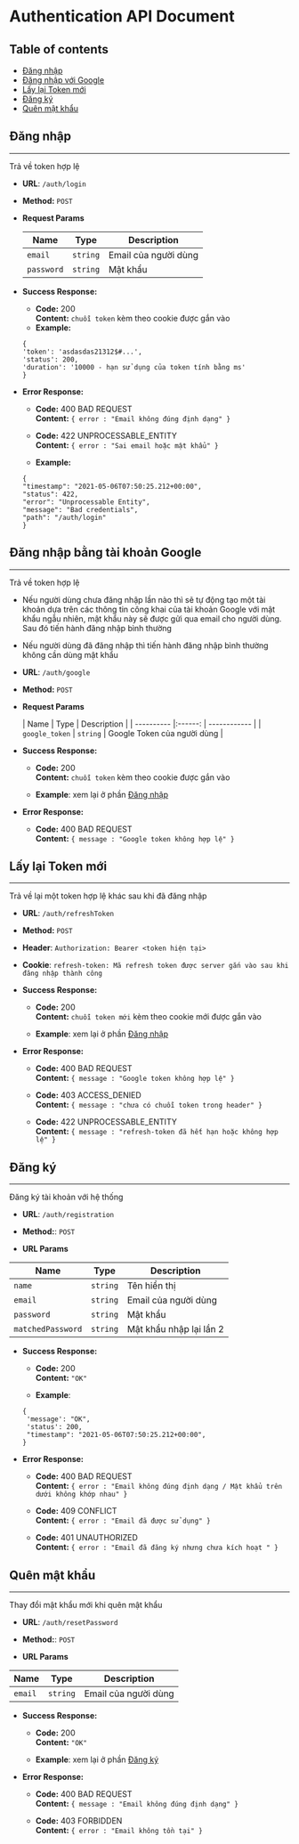 # Authentication API Document

## Table of contents

* [Đăng nhập](#đăng-nhập)
* [Đăng nhập với Google](#đăng-nhập-bằng-tài-khoản-Google)
* [Lấy lại Token mới](#Lấy-lại-Token-mới)
* [Đăng ký](#Đăng-ký)
* [Quên mật khẩu](#Quên-mật-khẩu)

## Đăng nhập

----
Trả về token hợp lệ

* **URL**: `/auth/login`

* **Method:** `POST`

* **Request Params**

  | Name         | Type     | Description          |
  | ----------   |:------:  | ------------         |
  | `email`      | `string` | Email của người dùng |
  | `password`   | `string` | Mật khẩu             |

* **Success Response:**

    - **Code:** 200 <br />
      **Content:** `chuỗi token` kèm theo cookie được gắn vào

    * **Example:**
    ```json5
    {
    'token': 'asdasdas21312$#...',
    'status': 200,
    'duration': '10000 - hạn sử dụng của token tính bằng ms'
    }
  ```


* **Error Response:**

    * **Code:** 400 BAD REQUEST <br />
      **Content:** `{ error : "Email không đúng định dạng" }`

    * **Code:** 422 UNPROCESSABLE_ENTITY <br />
      **Content:** `{ error : "Sai email hoặc mật khẩu" }`

    * **Example:**
    ```json5
    {
    "timestamp": "2021-05-06T07:50:25.212+00:00",
    "status": 422,
    "error": "Unprocessable Entity",
    "message": "Bad credentials",
    "path": "/auth/login"
    }
  ```

## Đăng nhập bằng tài khoản Google

----
Trả về token hợp lệ

- Nếu người dùng chưa đăng nhập lần nào thì sẽ tự động tạo một tài khoản dựa trên các thông tin công khai của tài khoản
  Google với mật khẩu ngẫu nhiên, mật khẩu này sẽ được gửi qua email cho người dùng. Sau đó tiến hành đăng nhập bình
  thường

- Nếu người dùng đã đăng nhập thì tiến hành đăng nhập bình thường không cần dùng mật khẩu

* **URL**: `/auth/google`

* **Method:** `POST`

* **Request Params**

  | Name         | Type     | Description          |
      | ----------   |:------:  | ------------         |
  | `google_token`      | `string` | Google Token của người dùng |

* **Success Response:**

    * **Code:** 200 <br />
      **Content:** `chuỗi token` kèm theo cookie được gắn vào
    
    * **Example**: xem lại ở phần [Đăng nhập](#đăng-nhập)

* **Error Response:**

    * **Code:** 400 BAD REQUEST <br />
      **Content:** `{ message : "Google token không hợp lệ" }`

## Lấy lại Token mới

----
Trả về lại một token hợp lệ khác sau khi đã đăng nhập

* **URL**: `/auth/refreshToken`

* **Method:** `POST`

* **Header**: `Authorization: Bearer <token hiện tại>`

* **Cookie**: `refresh-token: Mã refresh token được server gắn vào sau khi đăng nhập thành công`

* **Success Response:**

    * **Code:** 200 <br />
      **Content:** `chuỗi token mới` kèm theo cookie mới được gắn vào
        
    * **Example**: xem lại ở phần [Đăng nhập](#đăng-nhập)

* **Error Response:**

    * **Code:** 400 BAD REQUEST <br />
      **Content:** `{ message : "Google token không hợp lệ" }`

    * **Code:** 403 ACCESS_DENIED <br />
      **Content:** `{ message : "chưa có chuỗi token trong header" }`

    * **Code:** 422 UNPROCESSABLE_ENTITY <br />
      **Content:** `{ message : "refresh-token đã hết hạn hoặc không hợp lệ" }`

## Đăng ký

----
Đăng ký tài khoản với hệ thống

* **URL**: `/auth/registration`

* **Method:**: `POST`

* **URL Params**

| Name         | Type     | Description          |
| ----------   |:------:  | ------------         |
| `name`      | `string` | Tên hiển thị |
| `email`      | `string` | Email của người dùng |
| `password`   | `string` |   Mật khẩu           |
| `matchedPassword`   | `string` |   Mật khẩu nhập lại lần 2 |

* **Success Response:**

    * **Code:** 200 <br />
      **Content:** `"OK"`

    * **Example**:
    ```json5
    {
     'message': "OK",
     'status': 200,
     "timestamp": "2021-05-06T07:50:25.212+00:00",
    }
  ```

* **Error Response:**

    * **Code:** 400 BAD REQUEST <br />
      **Content:** `{ error : "Email không đúng định dạng / Mật khẩu trên dưới không khớp nhau" }`

    * **Code:** 409 CONFLICT <br />
      **Content:** `{ error : "Email đã được sử dụng" }`

    * **Code:** 401 UNAUTHORIZED <br />
      **Content:** `{ error : "Email đã đăng ký nhưng chưa kích hoạt " }`

## Quên mật khẩu

----
Thay đổi mật khẩu mới khi quên mật khẩu

* **URL**: `/auth/resetPassword`

* **Method:**: `POST`

* **URL Params**

| Name         | Type     | Description          |
| ----------   |:------:  | ------------         |
| `email`      | `string` | Email của người dùng |

* **Success Response:**

    * **Code:** 200 <br />
      **Content:** `"OK"`

    * **Example**: xem lại ở phần [Đăng ký](#đăng-ký)
    
* **Error Response:**

    * **Code:** 400 BAD REQUEST <br />
      **Content:** `{ message : "Email không đúng định dạng" }`

    * **Code:** 403 FORBIDDEN <br />
      **Content:** `{ error : "Email không tồn tại" }`